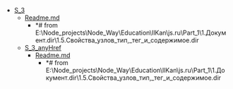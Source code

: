 - <a href = "E:\Node_projects\Node_Way\Education\Education_Store\S_3\cat.S_3\dir.S_3.md">S_3</a>
    - <a href = "E:\Node_projects\Node_Way\Education\Education_Store\S_3\Readme.md">Readme.md</a>
        - *# from E:\Node_projects\Node_Way\Education\IlKan\js.ru\Part_1\1.Документ.dir\1.5.Свойства_узлов_тип,_тег_и_содержимое.dir
    - <a href = "E:\Node_projects\Node_Way\Education\Education_Store\S_3\S_3_anyHref\cat.S_3_anyHref\dir.S_3_anyHref.md">S_3_anyHref</a>
        - <a href = "E:\Node_projects\Node_Way\Education\Education_Store\S_3\S_3_anyHref\Readme.md">Readme.md</a>
            - *# from E:\Node_projects\Node_Way\Education\IlKan\js.ru\Part_1\1.Документ.dir\1.5.Свойства_узлов_тип,_тег_и_содержимое.dir
    
